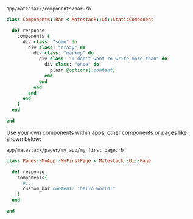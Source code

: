 `app/matestack/components/bar.rb`

```ruby
class Components::Bar < Matestack::Ui::StaticComponent

  def response
    components {
      div class: "some" do
        div class: "crazy" do
          div class: "markup" do
            div class: "I don't want to write more than" do
              div class: "once" do
                plain @options[:content]
              end
            end
          end
        end
      end
    }
  end

end
```

Use your own components within apps, other components or pages like shown below:

`app/matestack/pages/my_app/my_first_page.rb`

```ruby
class Pages::MyApp::MyFirstPage < Matestack::Ui::Page

  def response
    components{
      #...
      custom_bar content: "hello world!"
    }
  end

end
```
